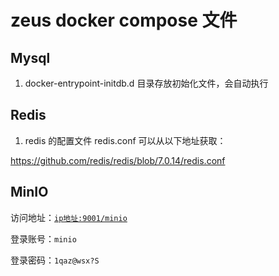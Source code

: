 # zeus docker compose 文件

## Mysql

1. docker-entrypoint-initdb.d 目录存放初始化文件，会自动执行

## Redis

1. redis 的配置文件 redis.conf 可以从以下地址获取：

https://github.com/redis/redis/blob/7.0.14/redis.conf

## MinIO

访问地址：[`ip地址:9001/minio`](http://127.0.0.1:9001/minio)

登录账号：`minio`

登录密码：`1qaz@wsx?S`

